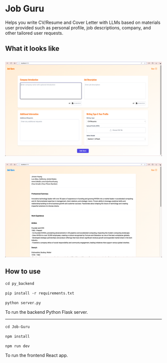 # Job Guru

Helps you write CV/Resume and Cover Letter with LLMs based on materials user provided such as personal profile, job descriptions, company, and other tailored user requests.

## What it looks like

![alt text](SCR-20240909-qaze.png)
---
![alt text](SCR-20240909-qcpl.png)

## How to use

`cd py_backend`

`pip install -r requirements.txt`

`python server.py`

To run the backend Python Flask server.

---

`cd Job-Guru`

`npm install`

`npm run dev`

To run the frontend React app.